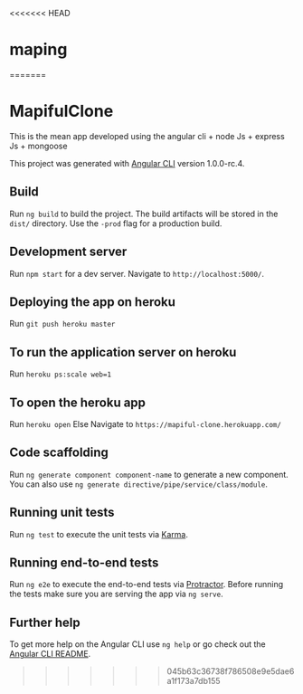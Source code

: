 <<<<<<< HEAD
# maping
=======
# MapifulClone

This is the mean app developed using the angular cli + node Js + express Js + mongoose

This project was generated with [Angular CLI](https://github.com/angular/angular-cli) version 1.0.0-rc.4.

## Build
Run `ng build` to build the project. The build artifacts will be stored in the `dist/` directory. Use the `-prod` flag for a production build.

## Development server

Run `npm start` for a dev server. Navigate to `http://localhost:5000/`.


## Deploying the app on heroku 
Run `git push heroku master`

## To run the application server on heroku 
Run `heroku ps:scale web=1`

## To open the heroku app
Run `heroku open`
Else Navigate to `https://mapiful-clone.herokuapp.com/` 


## Code scaffolding

Run `ng generate component component-name` to generate a new component. You can also use `ng generate directive/pipe/service/class/module`.


## Running unit tests

Run `ng test` to execute the unit tests via [Karma](https://karma-runner.github.io).

## Running end-to-end tests

Run `ng e2e` to execute the end-to-end tests via [Protractor](http://www.protractortest.org/).
Before running the tests make sure you are serving the app via `ng serve`.

## Further help

To get more help on the Angular CLI use `ng help` or go check out the [Angular CLI README](https://github.com/angular/angular-cli/blob/master/README.md).
>>>>>>> 045b63c36738f786508e9e5dae6a1f173a7db155
